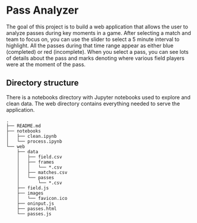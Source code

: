 # Pass Analyzer

The goal of this project is to build a web application that allows the user to
analyze passes during key moments in a game. After selecting a match and team
to focus on, you can use the slider to select a 5 minute interval to highlight.
All the passes during that time range appear as either blue (completed) or
red (incomplete). When you select a pass, you can see lots of details about
the pass and marks denoting where various field players were at the moment
of the pass.

## Directory structure

There is a notebooks directory with Jupyter notebooks used to explore and clean
data. The web directory contains everything needed to serve the application.

```
.
├── README.md
├── notebooks
│   ├── clean.ipynb
│   └── process.ipynb
└── web
    ├── data
    │   ├── field.csv
    │   ├── frames
    │   │   └── *.csv
    │   ├── matches.csv
    │   └── passes
    │       └── *.csv
    ├── field.js
    ├── images
    │   └── favicon.ico
    ├── oninput.js
    ├── passes.html
    └── passes.js
```